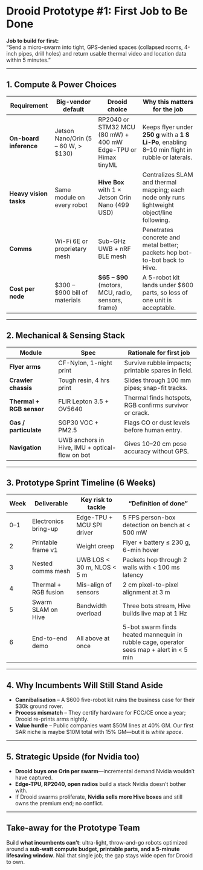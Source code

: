 # Drooid Prototype #1: First Job to Be Done

**Job to build for first:**  
“Send a micro-swarm into tight, GPS-denied spaces (collapsed rooms, 4-inch pipes, drill holes) and return usable thermal video and location data within 5 minutes.”

---

## 1. Compute & Power Choices

| Requirement | Big-vendor default | Drooid choice | Why this matters for the job |
|-------------|--------------------|---------------|------------------------------|
| **On-board inference** | Jetson Nano/Orin (5 – 60 W, > $130) | RP2040 or STM32 MCU (80 mW) + 400 mW Edge-TPU or Himax tinyML | Keeps flyer under **250 g** with a **1 S Li-Po**, enabling 8–10 min flight in rubble or laterals. |
| **Heavy vision tasks** | Same module on every robot | **Hive Box** with 1 × Jetson Orin Nano (499 USD) | Centralizes SLAM and thermal mapping; each node only runs lightweight object/line following. |
| **Comms** | Wi-Fi 6E or proprietary mesh | Sub-GHz UWB + nRF BLE mesh | Penetrates concrete and metal better; packets hop bot-to-bot back to Hive. |
| **Cost per node** | $300 – $900 bill of materials | **$65 – $90** (motors, MCU, radio, sensors, frame) | A 5-robot kit lands under $600 parts, so loss of one unit is acceptable. |

---

## 2. Mechanical & Sensing Stack

| Module | Spec | Rationale for first job |
|--------|------|--------------------------|
| **Flyer arms** | CF-Nylon, 1-night print | Survive rubble impacts; printable spares in field. |
| **Crawler chassis** | Tough resin, 4 hrs print | Slides through 100 mm pipes; snap-fit tracks. |
| **Thermal + RGB sensor** | FLIR Lepton 3.5 + OV5640 | Thermal finds hotspots, RGB confirms survivor or crack. |
| **Gas / particulate** | SGP30 VOC + PM2.5 | Flags CO or dust levels before human entry. |
| **Navigation** | UWB anchors in Hive, IMU + optical-flow on bot | Gives 10–20 cm pose accuracy without GPS. |

---

## 3. Prototype Sprint Timeline (6 Weeks)

| Week | Deliverable | Key risk to tackle | “Definition of done” |
|------|-------------|--------------------|----------------------|
| 0–1 | Electronics bring-up | Edge-TPU + MCU SPI driver | 5 FPS person-box detection on bench at < 500 mW |
| 2 | Printable frame v1 | Weight creep | Flyer + battery ≤ 230 g, 6-min hover |
| 3 | Nested comms mesh | UWB LOS < 30 m, NLOS < 5 m | Packets hop through 2 walls with < 100 ms latency |
| 4 | Thermal + RGB fusion | Mis-align of sensors | 2 cm pixel-to-pixel alignment at 3 m |
| 5 | Swarm SLAM on Hive | Bandwidth overload | Three bots stream, Hive builds live map at 1 Hz |
| 6 | End-to-end demo | All above at once | 5-bot swarm finds heated mannequin in rubble cage, operator sees map + alert in < 5 min |

---

## 4. Why Incumbents Will Still Stand Aside

- **Cannibalisation** – A $600 five-robot kit ruins the business case for their $30k ground rover.  
- **Process mismatch** – They certify hardware for FCC/CE once a year; Drooid re-prints arms nightly.  
- **Value hurdle** – Public companies want $50M lines at 40% GM. Our first SAR niche is maybe $10M total with 15% GM—but it is *white space*.

---

## 5. Strategic Upside (for Nvidia too)

- **Drooid buys one Orin per swarm**—incremental demand Nvidia wouldn’t have captured.  
- **Edge-TPU, RP2040, open radios** build a stack Nvidia doesn’t bother with.  
- If Drooid swarms proliferate, **Nvidia sells more Hive boxes** and still owns the premium end; no conflict.

---

## Take-away for the Prototype Team

Build **what incumbents can’t**: ultra-light, throw-and-go robots optimized around a **sub-watt compute budget, printable parts, and a 5-minute lifesaving window**. Nail that single job; the gap stays wide open for Drooid to own.
